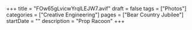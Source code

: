 +++
title = "FOw65gLvicwYrqlLEJW7.avif"
draft = false
tags = ["Photos"]
categories = ["Creative Engineering"]
pages = ["Bear Country Jubilee"]
startDate = ""
description = "Prop Racoon"
+++
